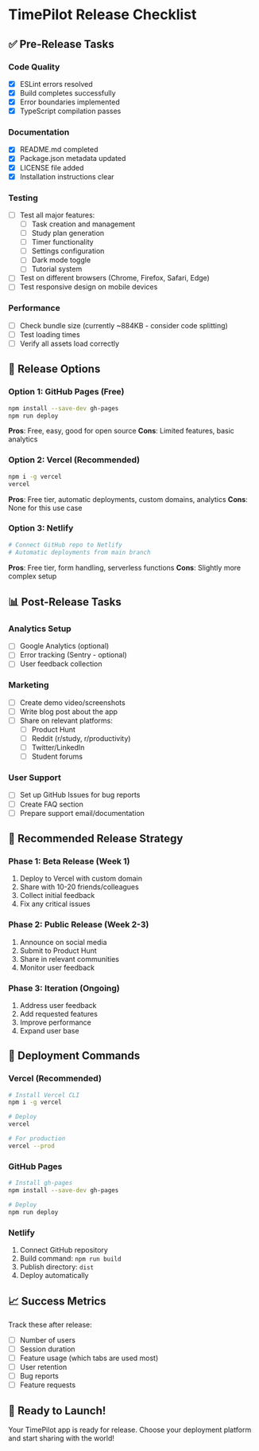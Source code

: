 # TimePilot Release Checklist

## ✅ Pre-Release Tasks

### Code Quality
- [x] ESLint errors resolved
- [x] Build completes successfully
- [x] Error boundaries implemented
- [x] TypeScript compilation passes

### Documentation
- [x] README.md completed
- [x] Package.json metadata updated
- [x] LICENSE file added
- [x] Installation instructions clear

### Testing
- [ ] Test all major features:
  - [ ] Task creation and management
  - [ ] Study plan generation
  - [ ] Timer functionality
  - [ ] Settings configuration
  - [ ] Dark mode toggle
  - [ ] Tutorial system
- [ ] Test on different browsers (Chrome, Firefox, Safari, Edge)
- [ ] Test responsive design on mobile devices

### Performance
- [ ] Check bundle size (currently ~884KB - consider code splitting)
- [ ] Test loading times
- [ ] Verify all assets load correctly

## 🚀 Release Options

### Option 1: GitHub Pages (Free)
```bash
npm install --save-dev gh-pages
npm run deploy
```
**Pros**: Free, easy, good for open source
**Cons**: Limited features, basic analytics

### Option 2: Vercel (Recommended)
```bash
npm i -g vercel
vercel
```
**Pros**: Free tier, automatic deployments, custom domains, analytics
**Cons**: None for this use case

### Option 3: Netlify
```bash
# Connect GitHub repo to Netlify
# Automatic deployments from main branch
```
**Pros**: Free tier, form handling, serverless functions
**Cons**: Slightly more complex setup

## 📊 Post-Release Tasks

### Analytics Setup
- [ ] Google Analytics (optional)
- [ ] Error tracking (Sentry - optional)
- [ ] User feedback collection

### Marketing
- [ ] Create demo video/screenshots
- [ ] Write blog post about the app
- [ ] Share on relevant platforms:
  - [ ] Product Hunt
  - [ ] Reddit (r/study, r/productivity)
  - [ ] Twitter/LinkedIn
  - [ ] Student forums

### User Support
- [ ] Set up GitHub Issues for bug reports
- [ ] Create FAQ section
- [ ] Prepare support email/documentation

## 🎯 Recommended Release Strategy

### Phase 1: Beta Release (Week 1)
1. Deploy to Vercel with custom domain
2. Share with 10-20 friends/colleagues
3. Collect initial feedback
4. Fix any critical issues

### Phase 2: Public Release (Week 2-3)
1. Announce on social media
2. Submit to Product Hunt
3. Share in relevant communities
4. Monitor user feedback

### Phase 3: Iteration (Ongoing)
1. Address user feedback
2. Add requested features
3. Improve performance
4. Expand user base

## 🔧 Deployment Commands

### Vercel (Recommended)
```bash
# Install Vercel CLI
npm i -g vercel

# Deploy
vercel

# For production
vercel --prod
```

### GitHub Pages
```bash
# Install gh-pages
npm install --save-dev gh-pages

# Deploy
npm run deploy
```

### Netlify
1. Connect GitHub repository
2. Build command: `npm run build`
3. Publish directory: `dist`
4. Deploy automatically

## 📈 Success Metrics

Track these after release:
- [ ] Number of users
- [ ] Session duration
- [ ] Feature usage (which tabs are used most)
- [ ] User retention
- [ ] Bug reports
- [ ] Feature requests

## 🎉 Ready to Launch!

Your TimePilot app is ready for release. Choose your deployment platform and start sharing with the world! 